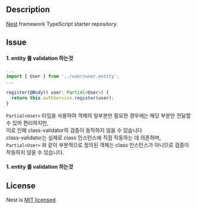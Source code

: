 ## Description

[Nest](https://github.com/nestjs/nest) framework TypeScript starter repository.

## Issue

#### 1. entity 를 validation 하는것

```ts
...
import { User } from '../user/user.entity';
...

register(@Body() user: Partial<User>) {
  return this.authService.register(user);
}
```

`Partial<User>` 타입을 사용하여 객체의 일부분만 필요한 경우에는 해당 부분만 전달할 수 있어 편리하지만, <br/>
이로 인해 class-validator의 검증이 동작하지 않을 수 있습니다<br/>
class-validator는 실제로 class 인스턴스에 직접 작동하는 데 의존하며, <br/>
`Partial<User>` 와 같이 부분적으로 정의된 객체는 class 인스턴스가 아니므로 검증이 작동하지 않을 수 있습니다.

#### 1. entity 를 validation 하는것

## License

Nest is [MIT licensed](LICENSE).
